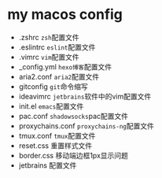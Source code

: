 # my macos config
- .zshrc `zsh`配置文件
- .eslintrc `eslint`配置文件
- .vimrc `vim`配置文件
- _config.yml `hexo博客`配置文件
- aria2.conf `aria2`配置文件
- gitconfig `git`命令缩写
- ideavimrc `jetbrains`软件中的vim配置文件
- init.el `emacs`配置文件
- pac.conf `shadowsocks`pac配置文件
- proxychains.conf `proxychains-ng`配置文件
- tmux.conf `tmux`配置文件
- reset.css 重置样式文件
- border.css 移动端边框1px显示问题
- jetbrains 配置文件

